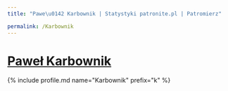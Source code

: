 ```yaml
---
title: "Pawe\u0142 Karbownik | Statystyki patronite.pl | Patromierz"

permalink: /Karbownik
---
```


# [Paweł Karbownik](https://patronite.pl/Karbownik)

{% include profile.md name="Karbownik" prefix="k" %}
